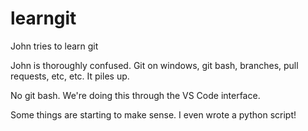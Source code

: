 # learngit
John tries to learn git

John is thoroughly confused. Git on windows, git bash, branches, pull requests, etc, etc. It piles up.

No git bash.  We're doing this through the VS Code interface.  

Some things are starting to make sense.  I even wrote a python script!

